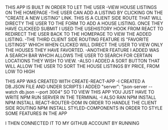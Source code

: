 THIS APP IS BUILT IN ORDER TO LET THE USER 
-VIEW HOUSE LISTINGS ON THE HOMEPAGE
-THE USER CAN ADD A LISTING BY CLICKING ON THE "CREATE A NEW LISTING" LINK. THIS IS A CLIENT SIDE ROUTE THAT WILL DIRECTY THE USER TO THE FORM TO ADD A HOUSE LISTING. ONCE THEY HAVE CLICKEED SUBMIT I USED THE USEHISTORY HOOK FROM REACT TO REDIRECT THE USER BACK TO THE HOMEPAGE TO VIEW THE ADDED LISTING.
-THE THIRD CLIENT SIDE ROUTING FEATURE IS "FAVORITE LISTINGS" WHICH WHEN CLICKED WILL DIRECT THE USER TO VIEW ONLY THE HOUSES THEY HAVE FAVORTED. 
-ANOTHER FEATURE I ADDED WAS A SEARCH BAR WHCIH ALLOWS THE USER TO SEARCH FOR CERTAIN LOCATIONS THEY WISH TO VIEW.
-ALSO I ADDED A SORT BUTTON THAT WILL ALLOW THE USER TO SORT THE HOUSE LISTINGS BY PRICE, FROM LOW TO HIGH


THIS APP WAS CREATED WITH CREATE-REACT-APP
-I CREATED A DB.JSON FILE AND UNDER SCRIPTS I ADDED "server": "json-server --watch db.json --port 3004" SO TO VIEW THIS APP YOU JUST HAVE TO WRITE NPM RUN SERVER IN THE TERMINAL
-I ALSO RAN 
NPM INSTALL
NPM INSTALL REACT-ROUTER-DOM IN ORDER TO HANDLE THE CLIENT SIDE ROUTING
NPM INSTALL STYLED-COMPONENTS IN ORDER TO STYLE SOME FEATURES IN THE APP

I THEN CONNECTED IT TO MY GITHUB ACCOUNT BY RUNNING 